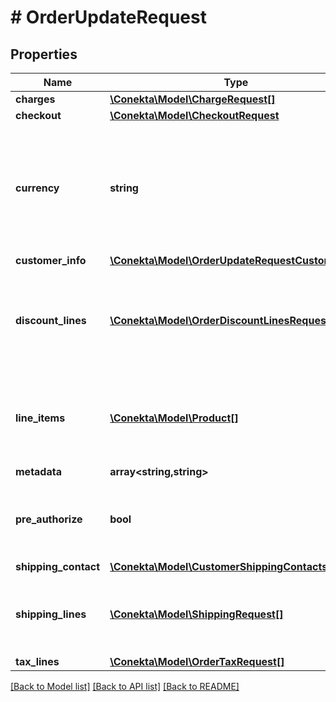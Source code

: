 # # OrderUpdateRequest

## Properties

Name | Type | Description | Notes
------------ | ------------- | ------------- | -------------
**charges** | [**\Conekta\Model\ChargeRequest[]**](ChargeRequest.md) |  | [optional]
**checkout** | [**\Conekta\Model\CheckoutRequest**](CheckoutRequest.md) |  | [optional]
**currency** | **string** | Currency with which the payment will be made. It uses the 3-letter code of the [International Standard ISO 4217.](https://es.wikipedia.org/wiki/ISO_4217) | [optional]
**customer_info** | [**\Conekta\Model\OrderUpdateRequestCustomerInfo**](OrderUpdateRequestCustomerInfo.md) |  | [optional]
**discount_lines** | [**\Conekta\Model\OrderDiscountLinesRequest[]**](OrderDiscountLinesRequest.md) | List of [discounts](https://developers.conekta.com/v2.1.0/reference/orderscreatediscountline) that are applied to the order. You must have at least one discount. | [optional]
**line_items** | [**\Conekta\Model\Product[]**](Product.md) | List of [products](https://developers.conekta.com/v2.1.0/reference/orderscreateproduct) that are sold in the order. You must have at least one product. | [optional]
**metadata** | **array<string,string>** |  | [optional]
**pre_authorize** | **bool** | Indicates whether the order charges must be preauthorized | [optional] [default to false]
**shipping_contact** | [**\Conekta\Model\CustomerShippingContacts**](CustomerShippingContacts.md) |  | [optional]
**shipping_lines** | [**\Conekta\Model\ShippingRequest[]**](ShippingRequest.md) | List of [shipping costs](https://developers.conekta.com/v2.1.0/reference/orderscreateshipping). If the online store offers digital products. | [optional]
**tax_lines** | [**\Conekta\Model\OrderTaxRequest[]**](OrderTaxRequest.md) |  | [optional]

[[Back to Model list]](../../README.md#models) [[Back to API list]](../../README.md#endpoints) [[Back to README]](../../README.md)

